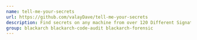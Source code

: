 ```yaml
---
name: tell-me-your-secrets
url: https://github.com/valayDave/tell-me-your-secrets
description: Find secrets on any machine from over 120 Different Signatures.
group: blackarch blackarch-code-audit blackarch-forensic
---
```

